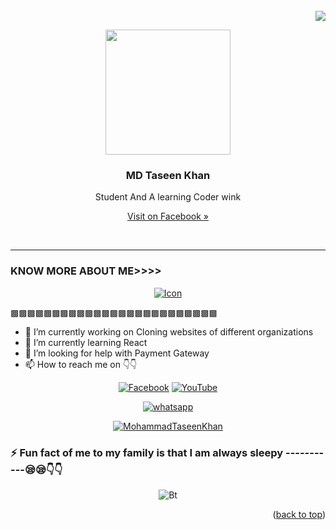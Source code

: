 <div id="top"></div>

<br />
<div align="">
  <div align="right">
    <img src="https://profile-counter.glitch.me/%7BMohammadTaseenKhan%7D/count.svg">
    <br />
  </div>

  
<p align="center">
  <img src="https://user-images.githubusercontent.com/85288261/152398413-f0381eb3-c3f9-4297-a306-bfbce2c303d4.png" width="200px">
  <h3 align="center">MD Taseen Khan</h3>
  <p align="center">Student And A learning Coder wink</p>
  <p align="center"><a align="center" href="https://www.facebook.com/mdtaseen.khan.77">Visit on Facebook »</a></p>
  <br />
</p>  

----------------------------------------------------------------------------------------------------------------------
### KNOW MORE ABOUT ME>>>>
<p align="center"><a href="https://github.com/MohammadTaseenKhan/"><img title="Icon" src="https://github-readme-stats.vercel.app/api?username=MohammadTaseenKhan&show_icons=true&include_all_commits=true&theme=chartreuse-dark&cache_seconds=3200"></a>
</p>
  
  ▩▩▩▩▩▩▩▩▩▩▩▩▩▩▩▩▩▩▩▩▩▩▩▩▩

- 🔭 I’m currently working on  Cloning websites of different organizations
- 🌱 I’m currently learning React
- 🤔 I’m looking for help with  Payment Gateway 
- 📫 How to reach me on 👇👇

<p align="center">
<a href="https://www.facebook.com/mdtaseen.khan.77"><img title="Facebook" src="https://img.shields.io/badge/MohammadTaseenKhan-brightgreen?style=for-the-badge&logo=github"></a>
<a href="https://www.youtube.com/channel/UCAXcgXXsk8Ic6hBaASObjig?sub_confirmation=1"><img title="YouTube" src="https://img.shields.io/badge/YouTube-MohammadTaseenKhan-red?style=for-the-badge&logo=Youtube"></a>
</p>


<p align="center">
<a href="#"><img title="whatsapp" src="https://img.shields.io/badge/whatsapp-blue?style=for-the-badge&logo=whatsapp"></a>
</p>


<p align="center">
<a href="https://github.com/MohammadTaseenKhan"><img title="MohammadTaseenKhan" src="https://github-readme-stats.vercel.app/api/top-langs/?username=MohammadTaseenKhan&layout=compact"></a>
</p>


### ⚡ Fun fact of me to my family is that I am always sleepy -----------😪😪👇👇

<p align="center"><img src="https://user-images.githubusercontent.com/85288261/140610659-e8136760-73af-402b-b3a0-cd039736a613.gif" alt="Bt">

<p align="right">(<a href="#top">back to top</a>)</p>
